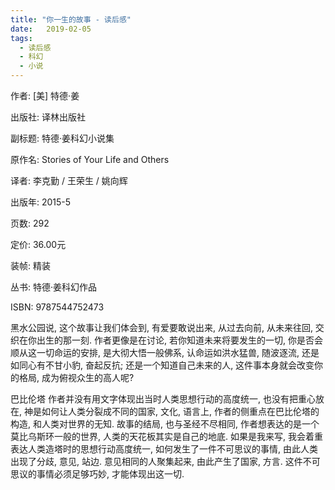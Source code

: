 ```yaml
---
title: "你一生的故事 - 读后感"
date:   2019-02-05
tags:
  - 读后感
  - 科幻
  - 小说
---
```


作者:  [美] 特德·姜

出版社: 译林出版社

副标题: 特德·姜科幻小说集

原作名: Stories of Your Life and Others

译者: 李克勤 / 王荣生 / 姚向辉

出版年: 2015-5

页数: 292

定价: 36.00元

装帧: 精装

丛书: 特德·姜科幻作品

ISBN: 9787544752473


黑水公园说, 这个故事让我们体会到, 有爱要敢说出来, 从过去向前, 从未来往回, 交织在你出生的那一刻.
作者更像是在讨论, 若你知道未来将要发生的一切, 你是否会顺从这一切命运的安排, 是大彻大悟一般佛系, 认命运如洪水猛兽, 随波逐流, 还是如同心有不甘小豹, 奋起反抗; 还是一个知道自己未来的人, 这件事本身就会改变你的格局, 成为俯视众生的高人呢?

巴比伦塔
作者并没有用文字体现出当时人类思想行动的高度统一, 也没有把重心放在, 神是如何让人类分裂成不同的国家, 文化, 语言上, 作者的侧重点在巴比伦塔的构造, 和人类对世界的无知. 故事的结局, 也与圣经不尽相同, 作者想表达的是一个莫比乌斯环一般的世界, 人类的天花板其实是自己的地底.
如果是我来写, 我会着重表达人类造塔时的思想行动高度统一, 如何发生了一件不可思议的事情, 由此人类出现了分歧, 意见, 站边. 意见相同的人聚集起来, 由此产生了国家, 方言. 这件不可思议的事情必须足够巧妙, 才能体现出这一切.